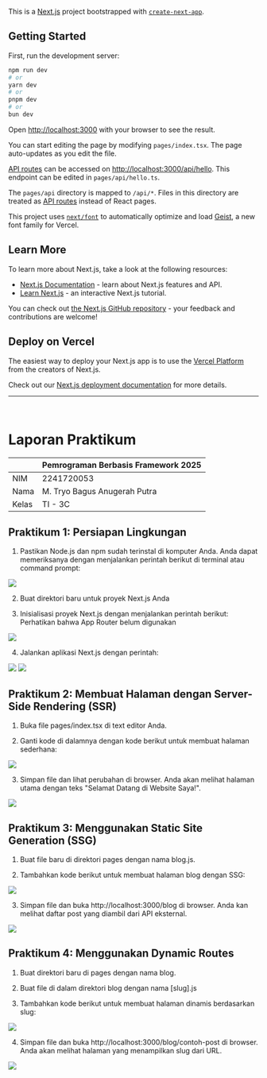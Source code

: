 This is a [Next.js](https://nextjs.org) project bootstrapped with [`create-next-app`](https://nextjs.org/docs/pages/api-reference/create-next-app).

## Getting Started

First, run the development server:

```bash
npm run dev
# or
yarn dev
# or
pnpm dev
# or
bun dev
```

Open [http://localhost:3000](http://localhost:3000) with your browser to see the result.

You can start editing the page by modifying `pages/index.tsx`. The page auto-updates as you edit the file.

[API routes](https://nextjs.org/docs/pages/building-your-application/routing/api-routes) can be accessed on [http://localhost:3000/api/hello](http://localhost:3000/api/hello). This endpoint can be edited in `pages/api/hello.ts`.

The `pages/api` directory is mapped to `/api/*`. Files in this directory are treated as [API routes](https://nextjs.org/docs/pages/building-your-application/routing/api-routes) instead of React pages.

This project uses [`next/font`](https://nextjs.org/docs/pages/building-your-application/optimizing/fonts) to automatically optimize and load [Geist](https://vercel.com/font), a new font family for Vercel.

## Learn More

To learn more about Next.js, take a look at the following resources:

- [Next.js Documentation](https://nextjs.org/docs) - learn about Next.js features and API.
- [Learn Next.js](https://nextjs.org/learn-pages-router) - an interactive Next.js tutorial.

You can check out [the Next.js GitHub repository](https://github.com/vercel/next.js) - your feedback and contributions are welcome!

## Deploy on Vercel

The easiest way to deploy your Next.js app is to use the [Vercel Platform](https://vercel.com/new?utm_medium=default-template&filter=next.js&utm_source=create-next-app&utm_campaign=create-next-app-readme) from the creators of Next.js.

Check out our [Next.js deployment documentation](https://nextjs.org/docs/pages/building-your-application/deploying) for more details.

---

<br>

# Laporan Praktikum

|       | Pemrograman Berbasis Framework 2025 |
| ----- | ----------------------------------- |
| NIM   | 2241720053                          |
| Nama  | M. Tryo Bagus Anugerah Putra        |
| Kelas | TI - 3C                             |

## Praktikum 1: Persiapan Lingkungan 

1. Pastikan Node.js dan npm sudah terinstal di komputer Anda. Anda dapat memeriksanya dengan menjalankan perintah berikut di terminal atau command prompt:
<img src="assets/images/1.1.png">

2. Buat direktori baru untuk proyek Next.js Anda 

3. Inisialisasi proyek Next.js dengan menjalankan perintah berikut: Perhatikan bahwa App Router belum digunakan
<img src="assets/images/1.2.png">

4. Jalankan aplikasi Next.js dengan perintah:
<img src="assets/images/1.3.1.png">
<img src="assets/images/1.3.2.png">

## Praktikum 2: Membuat Halaman dengan Server-Side Rendering (SSR)

1. Buka file pages/index.tsx di text editor Anda.

2. Ganti kode di dalamnya dengan kode berikut untuk membuat halaman sederhana:
<img src="assets/images/2.1.png">

3. Simpan file dan lihat perubahan di browser. Anda akan melihat halaman utama dengan teks "Selamat Datang di Website Saya!". 
<img src="assets/images/2.2.png">

## Praktikum 3: Menggunakan Static Site Generation (SSG) 

1. Buat file baru di direktori pages dengan nama blog.js. 

2. Tambahkan kode berikut untuk membuat halaman blog dengan SSG:
<img src="assets/images/3.1.png">

3. Simpan file dan buka http://localhost:3000/blog di browser. Anda kan melihat daftar post yang diambil dari API eksternal.
<img src="assets/images/3.2.png">

## Praktikum 4: Menggunakan Dynamic Routes

1. Buat direktori baru di pages dengan nama blog. 

2. Buat file di dalam direktori blog dengan nama [slug].js 

3. Tambahkan kode berikut untuk membuat halaman dinamis berdasarkan slug:
<img src="assets/images/4.1.png">

4. Simpan file dan buka http://localhost:3000/blog/contoh-post di browser. Anda akan melihat halaman yang menampilkan slug dari URL.
<img src="assets/images/4.2.png">